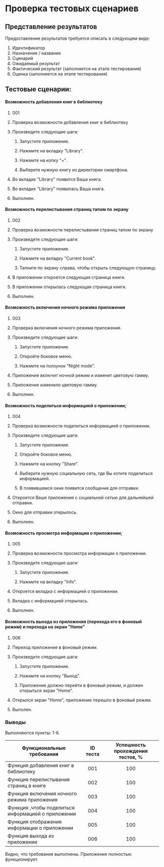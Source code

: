 # Проверка тестовых сценариев

## Представление результатов

Предоставление результатов требуется описать в следующем виде:

1. Идентификатор
2. Назначение / название
3. Сценарий
4. Ожидаемый результат
5. Фактический результат (заполняется на этапе тестирования)
6. Оценка (заполняется на этапе тестирования)

## Тестовые сценарии:

#### Возможность добавления книг в библиотеку

1. 001

2. Проверка возможности добавления книг в библиотеку

3. Произведите следующие шаги:

   1. Запустите приложение.

   2. Нажмите на вкладку "Library".

   3. Нажмите на копку "+".

   4. Выберите нужную книгу из директории смартфона.

4. Во вкладке "Library" появится Ваша книга.

5. Во вкладке "Library" появилась Ваша книга.

6. Выполнен.

#### Возможность перелистывания страниц тапом по экрану

1. 002
2. Проверка возможности перелистывания страниц тапом по экрану
3. Произведите следующие шаги:

   1. Запустите приложение.

   2. Нажмите на вкладку "Current book".

   3. Тапните по экрану справа, чтобы открыть следующую страницу.

4. В приложении откроется следующая страница книги.

5. В приложении открылась следующая страница книги.

6. Выполнен.

####  Возможность включения ночного режима приложения

1. 003
2. Проверка включения ночного режима приложения.
3. Произведите следующие шаги:

   1. Запустите приложение.

   2. Откройте боковое меню.

   3. Нажмите на ползунок "Night mode".

4. Приложение включит ночной режим и изменит цветовую гамму.

5. Приложение изменило цветовую гамму.

6. Выполнен.

#### Возможность поделиться информацией о приложении;

1. 004
2. Проверка возможности поделиться информацией о приложении.
3. Произведите следующие шаги:

   1. Запустите приложение.

   2. Откройте боковое меню.

   3. Нажмите на кнопку "Share".

   4. Выберите нужную социальную сеть, где Вы хотите поделиться информацией.

   5. В появившемся окне появится сообщение для отправки.

4. Откроется Ваше приложения с социальной сетью для дальнейшей отправки.

5. Окно для отправки открылось.

6. Выполнен.

#### Возможность просмотра информации о приложении;

1. 005
2. Проверка возможности просмотра информации о приложении.
3. Произведите следующие шаги:

   1. Запустите приложение.

   2. Нажмите на вкладку "Info".

4. Откроется вкладка с информацией о приложении.

5. Вкладка с информацией открылась.

6. Выполнен.

#### Возможность выхода из приложения (перехода его в фоновый режим) и перехода на экран "Home"

1. 006
2. Переход приложения в фоновый режим.
3. Произведите следующие шаги:

   1. Запустите приложение.

   2. Нажмите на кнопку "Выход".

   4. Приложение должно перейти в фоновый режим, и должен открыться экран "Home".

4. Открылся экран "Home", приложение перешло в фоновый режим.

5. Выполен.


### Выводы

Выполняются пункты: 1-6.

| Функциональные требования                | ID теста | Успешность прохождения тестов, % |
| ---------------------------------------- | :------: | :------------------------------: |
| Функция добавления книг в библиотеку |    001    |               100                |
| Функция перелистывания страниц в книге |    002    |               100                |
| Функция включения ночного режима приложения |    003    |               100                |
| Функция ,чтобы поделиться информацией о приложении |   004    |               100                |
| Функция отображения информации о приложении |    005    |               100                |
| Функция выхода из приложения |    006    |               100                |



Видно, что требования выполнены. Приложение полностью функционирует.
